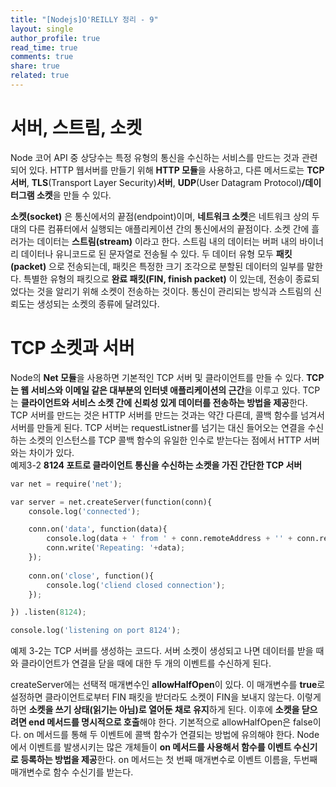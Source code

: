 ```yaml
---
title: "[Nodejs]O'REILLY 정리 - 9"
layout: single
author_profile: true
read_time: true
comments: true
share: true
related: true
---
```


# 서버, 스트림, 소켓
Node 코어 API 중 상당수는 특정 유형의 통신을 수신하는 서비스를 만드는 것과 관련되어 있다. HTTP 웹서버를 만들기 위해 **HTTP 모듈**을 사용하고, 다른 메서드로는 **TCP 서버**, **TLS**(Transport Layer Security)**서버**, **UDP**(User Datagram Protocol)**/데이터그램 소켓**을 만들 수 있다.    

**소켓(socket)** 은 통신에서의 끝점(endpoint)이며, **네트워크 소켓**은 네트워크 상의 두 대의 다른 컴퓨터에서 실행되는 애플리케이션 간의 통신에서의 끝점이다. 소켓 간에 흘러가는 데이터는 **스트림(stream)** 이라고 한다. 스트림 내의 데이터는 버퍼 내의 바이너리 데이터나 유니코드로 된 문자열로 전송될 수 있다. 두 데이터 유형 모두 **패킷(packet)** 으로 전송되는데, 패킷은 특정한 크기 조각으로 분할된 데이터의 일부를 말한다. 특별한 유형의 패킷으로 **완료 패킷(FIN, finish packet)** 이 있는데, 전송이 종료되었다는 것을 알리기 위해 소켓이 전송하는 것이다. 통신이 관리되는 방식과 스트림의 신뢰도는 생성되는 소켓의 종류에 달려있다.   

# TCP 소켓과 서버
Node의 **Net 모듈**을 사용하면 기본적인 TCP 서버 및 클라이언트를 만들 수 있다. **TCP는 웹 서비스와 이메일 같은 대부분의 인터넷 애플리케이션의 근간**을 이루고 있다. TCP는 **클라이언트와 서비스 소켓 간에 신뢰성 있게 데이터를 전송하는 방법을 제공**한다.   
TCP 서버를 만드는 것은 HTTP 서버를 만드는 것과는 약간 다른데, 콜백 함수를 넘겨서 서버를 만들게 된다. TCP 서버는 requestListner를 넘기는 대신 들어오는 연결을 수신하는 소켓의 인스턴스를 TCP 콜백 함수의 유일한 인수로 받는다는 점에서 HTTP 서버와는 차이가 있다.   
예제3-2 **8124 포트로 클라이언트 통신을 수신하는 소켓을 가진 간단한 TCP 서버** 
```python
var net = require('net');

var server = net.createServer(function(conn){
    console.log('connected');

    conn.on('data', function(data){
        console.log(data + ' from ' + conn.remoteAddress + '' + conn.remotePort);
        conn.write('Repeating: '+data);
    });
    
    conn.on('close', function(){
        console.log('cliend closed connection');
    });

}) .listen(8124);

console.log('listening on port 8124');
```
예제 3-2는 TCP 서버를 생성하는 코드다. 서버 소켓이 생성되고 나면 데이터를 받을 때와 클라이언트가 연결을 닫을 때에 대한 두 개의 이벤트를 수신하게 된다.   

createServer에는 선택적 매개변수인 **allowHalfOpen**이 있다. 이 매개변수를 **true**로 설정하면 클라이언트로부터 FIN 패킷을 받더라도 소켓이 FIN을 보내지 않는다. 이렇게 하면 **소켓을 쓰기 상태(읽기는 아님)로 열어둔 채로 유지**하게 된다. 이후에 **소켓을 닫으려면 end 메서드를 명시적으로 호출**해야 한다. 기본적으로 allowHalfOpen은 false이다.   on 메서드를 통해 두 이벤트에 콜백 함수가 연결되는 방법에 유의해야 한다. Node에서 이벤트를 발생시키는 많은 개체들이 **on 메서드를 사용해서 함수를 이벤트 수신기로 등록하는 방법을 제공**한다. on 메서드는 첫 번째 매개변수로 이벤트 이름을, 두번째 매개변수로 함수 수신기를 받는다.
